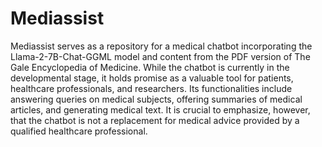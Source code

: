 # Mediassist
Mediassist serves as a repository for a medical chatbot incorporating the Llama-2-7B-Chat-GGML model and content from the PDF version of The Gale Encyclopedia of Medicine. While the chatbot is currently in the developmental stage, it holds promise as a valuable tool for patients, healthcare professionals, and researchers. Its functionalities include answering queries on medical subjects, offering summaries of medical articles, and generating medical text. It is crucial to emphasize, however, that the chatbot is not a replacement for medical advice provided by a qualified healthcare professional.
